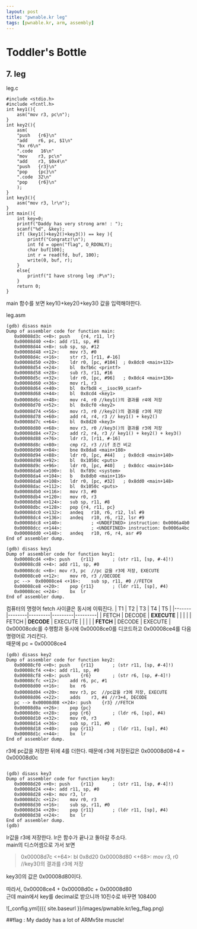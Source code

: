 ```yaml
---
layout: post
title: "pwnable.kr leg"
tags: [pwnable.kr, arm, assembly]
---
```


# Toddler's Bottle 
## 7. leg

leg.c  
```
#include <stdio.h>
#include <fcntl.h>
int key1(){
	asm("mov r3, pc\n");
}
int key2(){
	asm(
	"push	{r6}\n"
	"add	r6, pc, $1\n"
	"bx	r6\n"
	".code   16\n"
	"mov	r3, pc\n"
	"add	r3, $0x4\n"
	"push	{r3}\n"
	"pop	{pc}\n"
	".code	32\n"
	"pop	{r6}\n"
	);
}
int key3(){
	asm("mov r3, lr\n");
}
int main(){
	int key=0;
	printf("Daddy has very strong arm! : ");
	scanf("%d", &key);
	if( (key1()+key2()+key3()) == key ){
		printf("Congratz!\n");
		int fd = open("flag", O_RDONLY);
		char buf[100];
		int r = read(fd, buf, 100);
		write(0, buf, r);
	}
	else{
		printf("I have strong leg :P\n");
	}
	return 0;
}
```
main 함수를 보면 key1()+key2()+key3() 값을 입력해야한다.  


leg.asm  
```
(gdb) disass main
Dump of assembler code for function main:
   0x00008d3c <+0>:	push	{r4, r11, lr}
   0x00008d40 <+4>:	add	r11, sp, #8
   0x00008d44 <+8>:	sub	sp, sp, #12
   0x00008d48 <+12>:	mov	r3, #0
   0x00008d4c <+16>:	str	r3, [r11, #-16]
   0x00008d50 <+20>:	ldr	r0, [pc, #104]	; 0x8dc0 <main+132>
   0x00008d54 <+24>:	bl	0xfb6c <printf>
   0x00008d58 <+28>:	sub	r3, r11, #16
   0x00008d5c <+32>:	ldr	r0, [pc, #96]	; 0x8dc4 <main+136>
   0x00008d60 <+36>:	mov	r1, r3
   0x00008d64 <+40>:	bl	0xfbd8 <__isoc99_scanf>
   0x00008d68 <+44>:	bl	0x8cd4 <key1>
   0x00008d6c <+48>:	mov	r4, r0 //key1()의 결과를 r4에 저장
   0x00008d70 <+52>:	bl	0x8cf0 <key2>
   0x00008d74 <+56>:	mov	r3, r0 //key2()의 결과를 r3에 저장
   0x00008d78 <+60>:	add	r4, r4, r3 // key1() + key2()
   0x00008d7c <+64>:	bl	0x8d20 <key3>
   0x00008d80 <+68>:	mov	r3, r0 //key3()의 결과를 r3에 저장
   0x00008d84 <+72>:	add	r2, r4, r3 // key1() + key2() + key3()
   0x00008d88 <+76>:	ldr	r3, [r11, #-16]
   0x00008d8c <+80>:	cmp	r2, r3 //if 조건 비교
   0x00008d90 <+84>:	bne	0x8da8 <main+108>
   0x00008d94 <+88>:	ldr	r0, [pc, #44]	; 0x8dc8 <main+140>
   0x00008d98 <+92>:	bl	0x1050c <puts>
   0x00008d9c <+96>:	ldr	r0, [pc, #40]	; 0x8dcc <main+144>
   0x00008da0 <+100>:	bl	0xf89c <system>
   0x00008da4 <+104>:	b	0x8db0 <main+116>
   0x00008da8 <+108>:	ldr	r0, [pc, #32]	; 0x8dd0 <main+148>
   0x00008dac <+112>:	bl	0x1050c <puts>
   0x00008db0 <+116>:	mov	r3, #0
   0x00008db4 <+120>:	mov	r0, r3
   0x00008db8 <+124>:	sub	sp, r11, #8
   0x00008dbc <+128>:	pop	{r4, r11, pc}
   0x00008dc0 <+132>:	andeq	r10, r6, r12, lsl #9
   0x00008dc4 <+136>:	andeq	r10, r6, r12, lsr #9
   0x00008dc8 <+140>:			; <UNDEFINED> instruction: 0x0006a4b0
   0x00008dcc <+144>:			; <UNDEFINED> instruction: 0x0006a4bc
   0x00008dd0 <+148>:	andeq	r10, r6, r4, asr #9
End of assembler dump.
```
```
(gdb) disass key1
Dump of assembler code for function key1:
   0x00008cd4 <+0>:	push	{r11}		; (str r11, [sp, #-4]!)
   0x00008cd8 <+4>:	add	r11, sp, #0
   0x00008cdc <+8>:	mov	r3, pc  //pc 값을 r3에 저장, EXECUTE
   0x00008ce0 <+12>:	mov	r0, r3 //DECODE
   pc -->  0x00008ce4 <+16>:	sub	sp, r11, #0 //FETCH
   0x00008ce8 <+20>:	pop	{r11}		; (ldr r11, [sp], #4)
   0x00008cec <+24>:	bx	lr
End of assembler dump.
```
컴퓨터의 명령어 fetch 사이클은 동시에 이뤄진다.
| T1    | T2     | T3      | T4      | T5      |
|-------|--------|---------|---------|---------|
| FETCH | DECODE | **EXECUTE** |         |         |
|       | FETCH  | **DECODE**  | EXECUTE |         |
|       |        | **FETCH**   | DECODE  | EXECUTE |
0x00008cdc를 수행함과 동시에 0x00008ce0를 디코드하고  0x00008ce4를 다음 명령어로 가리킨다.  
때문에 pc = 0x00008ce4  

```
(gdb) disass key2
Dump of assembler code for function key2:
   0x00008cf0 <+0>:	push	{r11}		; (str r11, [sp, #-4]!)
   0x00008cf4 <+4>:	add	r11, sp, #0
   0x00008cf8 <+8>:	push	{r6}		; (str r6, [sp, #-4]!)
   0x00008cfc <+12>:	add	r6, pc, #1
   0x00008d00 <+16>:	bx	r6
   0x00008d04 <+20>:	mov	r3, pc  //pc값을 r3에 저장, EXECUTE
   0x00008d06 <+22>:	adds	r3, #4 //r3+4, DECODE
   pc --> 0x00008d08 <+24>:	push	{r3} //FETCH
   0x00008d0a <+26>:	pop	{pc}
   0x00008d0c <+28>:	pop	{r6}		; (ldr r6, [sp], #4)
   0x00008d10 <+32>:	mov	r0, r3
   0x00008d14 <+36>:	sub	sp, r11, #0
   0x00008d18 <+40>:	pop	{r11}		; (ldr r11, [sp], #4)
   0x00008d1c <+44>:	bx	lr
End of assembler dump.
```
r3에 pc값을 저장한 뒤에 4를 더한다. 때문에 r3에 저장된값은 0x00008d08+4 = 0x00008d0c
```

(gdb) disass key3
Dump of assembler code for function key3:
   0x00008d20 <+0>:	push	{r11}		; (str r11, [sp, #-4]!)
   0x00008d24 <+4>:	add	r11, sp, #0
   0x00008d28 <+8>:	mov	r3, lr
   0x00008d2c <+12>:	mov	r0, r3
   0x00008d30 <+16>:	sub	sp, r11, #0
   0x00008d34 <+20>:	pop	{r11}		; (ldr r11, [sp], #4)
   0x00008d38 <+24>:	bx	lr
End of assembler dump.
(gdb) 
```
lr값을 r3에 저장한다. lr은 함수가 끝나고 돌아갈 주소다.  
main의 디스어셈으로 가서 보면
>0x00008d7c <+64>:	bl	0x8d20 <key3>
 0x00008d80 <+68>:	mov	r3, r0 //key3()의 결과를 r3에 저장

key3()의 값은 0x00008d80이다.  

따라서, 0x00008ce4 + 0x00008d0c + 0x00008d80  
근데 main에서 key를 decimal로 받으니까 10진수로 바꾸면 108400

![_config.yml]({{ site.baseurl }}/images/pwnable.kr/leg_flag.png)

##flag : My daddy has a lot of ARMv5te muscle!